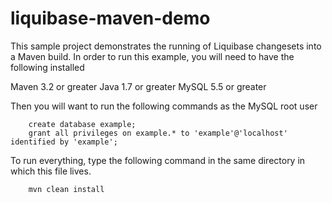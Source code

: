 # liquibase-maven-demo
This sample project demonstrates the running of Liquibase changesets into a Maven build.  In order to run this example, you will need to have the following installed

Maven 3.2 or greater
Java 1.7 or greater
MySQL 5.5 or greater

Then you will want to run the following commands as the MySQL root user

        create database example;
        grant all privileges on example.* to 'example'@'localhost' identified by 'example';

To run everything, type the following command in the same directory in which this file lives.

        mvn clean install
